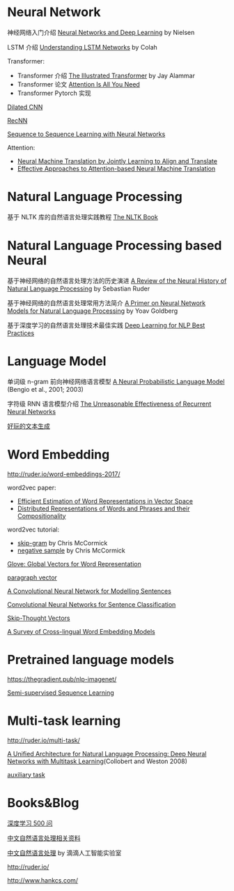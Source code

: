 # Neural Network

神经网络入门介绍 [Neural Networks and Deep Learning](http://neuralnetworksanddeeplearning.com/index.html) by Nielsen

LSTM 介绍 [Understanding LSTM Networks](http://colah.github.io/posts/2015-08-Understanding-LSTMs/) by Colah

Transformer:
- Transformer 介绍 [The Illustrated Transformer](https://jalammar.github.io/illustrated-transformer/) by Jay Alammar
- Transformer 论文 [Attention Is All You Need]()
- Transformer Pytorch 实现 [](http://nlp.seas.harvard.edu/2018/04/03/attention.html)

[Dilated CNN](https://arxiv.org/abs/1610.10099)

[RecNN](https://nlp.stanford.edu/~socherr/EMNLP2013_RNTN.pdf)

[Sequence to Sequence Learning with Neural Networks](https://arxiv.org/abs/1409.3215)

Attention:
- [Neural Machine Translation by Jointly Learning to Align and Translate](https://arxiv.org/abs/1409.0473v7)
- [Effective Approaches to Attention-based Neural Machine Translation](https://nlp.stanford.edu/pubs/emnlp15_attn.pdf)



# Natural Language Processing

基于 NLTK 库的自然语言处理实践教程 [The NLTK Book](http://www.nltk.org/book/)

# Natural Language Processing based Neural

基于神经网络的自然语言处理方法的历史演进 [A Review of the Neural History of Natural Language Processing](http://ruder.io/a-review-of-the-recent-history-of-nlp/) by Sebastian Ruder

基于神经网络的自然语言处理常用方法简介 [A Primer on Neural Network Models for Natural Language Processing](http://u.cs.biu.ac.il/~yogo/nnlp.pdf) by Yoav Goldberg

基于深度学习的自然语言处理技术最佳实践 [Deep Learning for NLP Best Practices](http://ruder.io/deep-learning-nlp-best-practices/index.html#attentionhttp://ruder.io/deep-learning-nlp-best-practices/index.html)


# Language Model

单词级 n-gram 前向神经网络语言模型 [A Neural Probabilistic Language Model](http://jmlr.org/papers/volume3/bengio03a/bengio03a.pdf) (Bengio et al., 2001; 2003)

字符级 RNN 语言模型介绍 [The Unreasonable Effectiveness of Recurrent Neural Networks](http://karpathy.github.io/2015/05/21/rnn-effectiveness/)

[好玩的文本生成](https://www.msra.cn/zh-cn/news/features/ruihua-song-20161226)

# Word Embedding

http://ruder.io/word-embeddings-2017/

word2vec paper:
- [Efficient Estimation of Word Representations in Vector Space](https://arxiv.org/abs/1301.3781)
- [Distributed Representations of Words and Phrases and their Compositionality](https://arxiv.org/abs/1310.4546)

word2vec tutorial:

- [skip-gram](http://mccormickml.com/2016/04/19/word2vec-tutorial-the-skip-gram-model/) by Chris McCormick
- [negative sample](http://mccormickml.com/2017/01/11/word2vec-tutorial-part-2-negative-sampling/) by Chris McCormick

[Glove: Global Vectors for Word Representation](https://nlp.stanford.edu/pubs/glove.pdf)

[paragraph vector](https://cs.stanford.edu/~quocle/paragraph_vector.pdf)

[A Convolutional Neural Network for Modelling Sentences](https://www.aclweb.org/anthology/P14-1062)

[Convolutional Neural Networks for Sentence Classification](https://arxiv.org/abs/1408.5882)

[Skip-Thought Vectors](https://arxiv.org/abs/1506.06726)

[A Survey of Cross-lingual Word Embedding Models](https://arxiv.org/abs/1706.04902)

# Pretrained language models

https://thegradient.pub/nlp-imagenet/

[Semi-supervised Sequence Learning](https://arxiv.org/abs/1511.01432)

# Multi-task learning

http://ruder.io/multi-task/

[A Unified Architecture for Natural Language Processing: Deep Neural Networks with Multitask Learning](https://ronan.collobert.com/pub/matos/2008_nlp_icml.pdf)(Collobert and Weston 2008)

[auxiliary task](http://ruder.io/multi-task-learning-nlp/)

# Books&Blog

[深度学习 500 问](https://github.com/scutan90/DeepLearning-500-questions)

[中文自然语言处理相关资料](https://github.com/crownpku/awesome-chinese-nlp)

[中文自然语言处理](https://chinesenlp.xyz/#/zh/) by 滴滴人工智能实验室

http://ruder.io/

http://www.hankcs.com/
